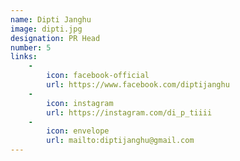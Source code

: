 ```yaml
---
name: Dipti Janghu
image: dipti.jpg
designation: PR Head
number: 5
links:
    -
        icon: facebook-official
        url: https://www.facebook.com/diptijanghu
    -
        icon: instagram
        url: https://instagram.com/di_p_tiiii
    -
        icon: envelope
        url: mailto:diptijanghu@gmail.com
---
```

